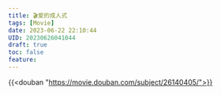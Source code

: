 ```yaml
---
title: 🎬爱的成人式
tags: [Movie]
date: 2023-06-22 22:10:44
UID: 20230626041044
draft: true
toc: false
feature: 
---
```


{{<douban "https://movie.douban.com/subject/26140405/">}}
